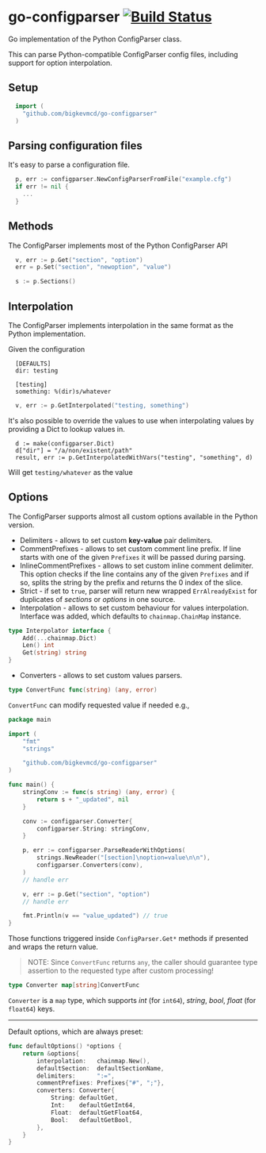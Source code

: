 # go-configparser [![Build Status](https://travis-ci.org/bigkevmcd/go-configparser.png)](https://travis-ci.org/bigkevmcd/go-configparser)
Go implementation of the Python ConfigParser class.

This can parse Python-compatible ConfigParser config files, including support for option interpolation.

## Setup
```Go
  import (
    "github.com/bigkevmcd/go-configparser"
  )
```

## Parsing configuration files
It's easy to parse a configuration file.
```Go
  p, err := configparser.NewConfigParserFromFile("example.cfg")
  if err != nil {
    ...
  }
```

## Methods
The ConfigParser implements most of the Python ConfigParser API
```Go
  v, err := p.Get("section", "option")
  err = p.Set("section", "newoption", "value")

  s := p.Sections()
```

## Interpolation
The ConfigParser implements interpolation in the same format as the Python implementation.

Given the configuration

```
  [DEFAULTS]
  dir: testing

  [testing]
  something: %(dir)s/whatever
```

```Go
  v, err := p.GetInterpolated("testing, something")
```

It's also possible to override the values to use when interpolating values by providing a Dict to lookup values in.
```
  d := make(configparser.Dict)
  d["dir"] = "/a/non/existent/path"
  result, err := p.GetInterpolatedWithVars("testing", "something", d)
```

Will get ```testing/whatever``` as the value

## Options
The ConfigParser supports almost all custom options available in the Python version.

* Delimiters - allows to set custom **key-value** pair delimiters.
* CommentPrefixes - allows to set custom comment line prefix. If line starts with one of the given `Prefixes` it will be passed during parsing.
* InlineCommentPrefixes - allows to set custom inline comment delimiter. This option checks if the line contains any of the given `Prefixes` and if so, splits the string by the prefix and returns the 0 index of the slice.
* Strict - if set to `true`, parser will return new wrapped `ErrAlreadyExist` for duplicates of *sections* or *options* in one source.
* Interpolation - allows to set custom behaviour for values interpolation. Interface was added, which defaults to `chainmap.ChainMap` instance.
```go
type Interpolator interface {
	Add(...chainmap.Dict)
	Len() int
	Get(string) string
}
```
* Converters - allows to set custom values parsers.
```go
type ConvertFunc func(string) (any, error)
```
`ConvertFunc` can modify requested value if needed e.g.,
```go
package main

import (
	"fmt"
	"strings"

	"github.com/bigkevmcd/go-configparser"
)

func main() {
	stringConv := func(s string) (any, error) {
		return s + "_updated", nil
	}

	conv := configparser.Converter{
		configparser.String: stringConv,
	}

	p, err := configparser.ParseReaderWithOptions(
		strings.NewReader("[section]\noption=value\n\n"),
		configparser.Converters(conv),
	)
	// handle err

	v, err := p.Get("section", "option")
	// handle err

	fmt.Println(v == "value_updated") // true
}
```
Those functions triggered inside `ConfigParser.Get*` methods if presented and wraps the return value. 
> NOTE: Since `ConvertFunc` returns `any`, the caller should guarantee type assertion to the requested type after custom processing!
```go
type Converter map[string]ConvertFunc
```
`Converter` is a `map` type, which supports *int* (for `int64`), *string*, *bool*, *float* (for `float64`) keys.

---
Default options, which are always preset:
```go
func defaultOptions() *options {
	return &options{
		interpolation:   chainmap.New(),
		defaultSection:  defaultSectionName,
		delimiters:      ":=",
		commentPrefixes: Prefixes{"#", ";"},
		converters: Converter{
			String: defaultGet,
			Int:    defaultGetInt64,
			Float:  defaultGetFloat64,
			Bool:   defaultGetBool,
		},
	}
}
```
